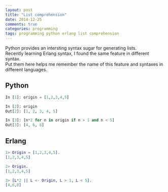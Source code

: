 ```yaml
---
layout: post
title: "List comprehension"
date: 2014-12-25
comments: true
categories: programming
tags: programming python erlang list comprehension
---
```


Python provides an intersting syntax sugar for generating lists.  
Recently learning Erlang syntax, I found the same feature in different syntax.  
Put them here helps me remember the name of this feature and syntaxes in different languages.  

Python
------
```python
In [1]: origin = [1,2,3,4,5]

In [2]: origin
Out[2]: [1, 2, 3, 4, 5]

In [3]: [n*2 for n in origin if n > 1 and n < 5]
Out[3]: [4, 6, 8]
```

Erlang
------
```erlang
1> Origin = [1,2,3,4,5].
[1,2,3,4,5]

2> Origin.
[1,2,3,4,5]

3> [L*2 || L <- Origin, L > 1, L < 5].
[4,6,8]
```
